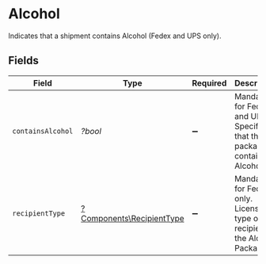 # Alcohol

Indicates that a shipment contains Alcohol (Fedex and UPS only).


## Fields

| Field                                                                           | Type                                                                            | Required                                                                        | Description                                                                     |
| ------------------------------------------------------------------------------- | ------------------------------------------------------------------------------- | ------------------------------------------------------------------------------- | ------------------------------------------------------------------------------- |
| `containsAlcohol`                                                               | *?bool*                                                                         | :heavy_minus_sign:                                                              | Mandatory for Fedex and UPS. Specifies that the package contains Alcohol.       |
| `recipientType`                                                                 | [?Components\RecipientType](../../Models/Components/RecipientType.md)           | :heavy_minus_sign:                                                              | Mandatory for Fedex only. License type of the recipient of the Alcohol Package. |